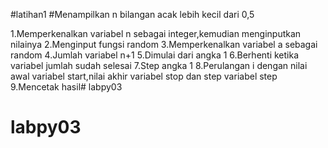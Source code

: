 #latihan1
#Menampilkan n bilangan acak lebih kecil dari 0,5


1.Memperkenalkan variabel n sebagai integer,kemudian menginputkan nilainya
2.Menginput fungsi random
3.Memperkenalkan variabel a sebagai random
4.Jumlah variabel n+1
5.Dimulai dari angka 1
6.Berhenti ketika variabel jumlah sudah selesai
7.Step angka 1
8.Perulangan i dengan nilai awal variabel start,nilai akhir variabel stop dan step variabel step
9.Mencetak hasil# labpy03
# labpy03
